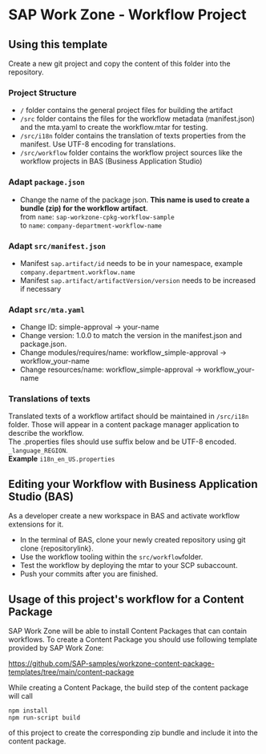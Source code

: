 # SAP Work Zone - Workflow Project


## Using this template
Create a new git project and copy the content of this folder into the repository.

### Project Structure
- ````/```` folder contains the general project files for building the artifact
- ````/src```` folder contains the files for the workflow metadata (manifest.json) and the mta.yaml to create the workflow.mtar for testing.
- ````/src/i18n```` folder contains the translation of texts properties from the manifest. Use UTF-8 encoding for translations.
- ````/src/workflow```` folder contains the workflow project sources like the workflow projects in BAS (Business Application Studio)

### Adapt ````package.json````
- Change the name of the package json. **This name is used to create a bundle (zip) for the workflow artifact**.  
	from ````name````: ````sap-workzone-cpkg-workflow-sample````  
	to ````name````: ````company-department-workflow-name````

### Adapt ````src/manifest.json````
- Manifest ````sap.artifact/id```` needs to be in your namespace, example ````company.department.workflow.name````
- Manifest ````sap.artifact/artifactVersion/version```` needs to be increased if necessary

### Adapt ````src/mta.yaml````
- Change ID: simple-approval -> your-name
- Change version: 1.0.0 to match the version in the manifest.json and package.json.
- Change modules/requires/name: workflow_simple-approval -> workflow_your-name
- Change resources/name: workflow_simple-approval -> workflow_your-name

### Translations of texts
Translated texts of a workflow artifact should be maintained in ````/src/i18n```` folder. Those will appear in a content package manager application to describe the workflow.  
The .properties files should use suffix below and be UTF-8 encoded.
````_language_REGION````.  
**Example**
````i18n_en_US.properties````

## Editing your Workflow with Business Application Studio (BAS)
As a developer create a new workspace in BAS and activate workflow extensions for it.

- In the terminal of BAS, clone your newly created repository using git clone {repositorylink}.
- Use the workflow tooling within the ````src/workflow````folder.
- Test the workflow by deploying the mtar to your SCP subaccount.
- Push your commits after you are finished.


## Usage of this project's workflow for a Content Package
SAP Work Zone will be able to install Content Packages that can contain workflows.
To create a Content Package you should use following template provided by SAP Work Zone:

https://github.com/SAP-samples/workzone-content-package-templates/tree/main/content-package

While creating a Content Package, the build step of the content package will call  

````npm install````  
````npm run-script build````  

of this project to create the corresponding zip bundle and include it into the content package.
